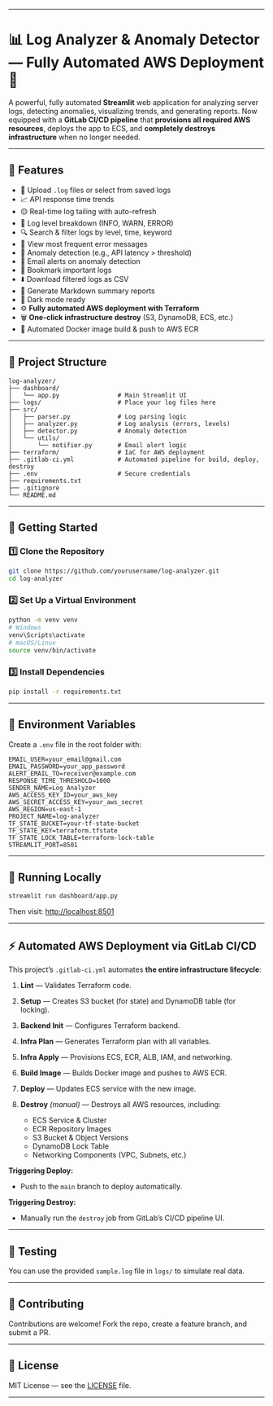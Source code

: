 
---

# 📊 Log Analyzer & Anomaly Detector — Fully Automated AWS Deployment 🚀

A powerful, fully automated **Streamlit** web application for analyzing server logs, detecting anomalies, visualizing trends, and generating reports.
Now equipped with a **GitLab CI/CD pipeline** that **provisions all required AWS resources**, deploys the app to ECS, and **completely destroys infrastructure** when no longer needed.

---

## 🧰 Features

* 📂 Upload `.log` files or select from saved logs
* 📈 API response time trends
* 🟡 Real-time log tailing with auto-refresh
* 🧮 Log level breakdown (INFO, WARN, ERROR)
* 🔍 Search & filter logs by level, time, keyword
* 🐞 View most frequent error messages
* 🚨 Anomaly detection (e.g., API latency > threshold)
* 📩 Email alerts on anomaly detection
* 🔖 Bookmark important logs
* ⬇️ Download filtered logs as CSV
* 📝 Generate Markdown summary reports
* 🌙 Dark mode ready
* ⚙️ **Fully automated AWS deployment with Terraform**
* 🗑 **One-click infrastructure destroy** (S3, DynamoDB, ECS, etc.)
* 🐳 Automated Docker image build & push to AWS ECR

---

## 📁 Project Structure

```
log-analyzer/
├── dashboard/
│   └── app.py                # Main Streamlit UI
├── logs/                     # Place your log files here
├── src/
│   ├── parser.py             # Log parsing logic
│   ├── analyzer.py           # Log analysis (errors, levels)
│   ├── detector.py           # Anomaly detection
│   └── utils/
│       └── notifier.py       # Email alert logic
├── terraform/                # IaC for AWS deployment
├── .gitlab-ci.yml            # Automated pipeline for build, deploy, destroy
├── .env                      # Secure credentials
├── requirements.txt
├── .gitignore
└── README.md
```

---

## 🏁 Getting Started

### 1️⃣ Clone the Repository

```bash
git clone https://github.com/yourusername/log-analyzer.git
cd log-analyzer
```

### 2️⃣ Set Up a Virtual Environment

```bash
python -m venv venv
# Windows
venv\Scripts\activate
# macOS/Linux
source venv/bin/activate
```

### 3️⃣ Install Dependencies

```bash
pip install -r requirements.txt
```

---

## 🔐 Environment Variables

Create a `.env` file in the root folder with:

```
EMAIL_USER=your_email@gmail.com
EMAIL_PASSWORD=your_app_password
ALERT_EMAIL_TO=receiver@example.com
RESPONSE_TIME_THRESHOLD=1000
SENDER_NAME=Log Analyzer
AWS_ACCESS_KEY_ID=your_aws_key
AWS_SECRET_ACCESS_KEY=your_aws_secret
AWS_REGION=us-east-1
PROJECT_NAME=log-analyzer
TF_STATE_BUCKET=your-tf-state-bucket
TF_STATE_KEY=terraform.tfstate
TF_STATE_LOCK_TABLE=terraform-lock-table
STREAMLIT_PORT=8501
```

---

## 🚀 Running Locally

```bash
streamlit run dashboard/app.py
```

Then visit:
[http://localhost:8501](http://localhost:8501)

---

## ⚡ Automated AWS Deployment via GitLab CI/CD

This project’s `.gitlab-ci.yml` automates **the entire infrastructure lifecycle**:

1. **Lint** — Validates Terraform code.
2. **Setup** — Creates S3 bucket (for state) and DynamoDB table (for locking).
3. **Backend Init** — Configures Terraform backend.
4. **Infra Plan** — Generates Terraform plan with all variables.
5. **Infra Apply** — Provisions ECS, ECR, ALB, IAM, and networking.
6. **Build Image** — Builds Docker image and pushes to AWS ECR.
7. **Deploy** — Updates ECS service with the new image.
8. **Destroy** *(manual)* — Destroys all AWS resources, including:

   * ECS Service & Cluster
   * ECR Repository Images
   * S3 Bucket & Object Versions
   * DynamoDB Lock Table
   * Networking Components (VPC, Subnets, etc.)

**Triggering Deploy:**

* Push to the `main` branch to deploy automatically.

**Triggering Destroy:**

* Manually run the `destroy` job from GitLab’s CI/CD pipeline UI.

---

## 🧪 Testing

You can use the provided `sample.log` file in `logs/` to simulate real data.

---

## 🙌 Contributing

Contributions are welcome!
Fork the repo, create a feature branch, and submit a PR.

---

## 📜 License

MIT License — see the [LICENSE](LICENSE) file.

---
